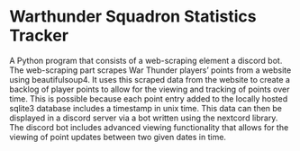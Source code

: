 # Warthunder Squadron Statistics Tracker
A Python program that consists of a web-scraping element a discord bot. The web-scraping part scrapes War Thunder players’ points from a website using beautifulsoup4. It uses this scraped data from the website to create a backlog of player points to allow for the viewing and tracking of points over time. This is possible because each point entry added to the locally hosted sqlite3 database includes a timestamp in unix time. This data can then be displayed in a discord server via a bot written using the nextcord library. The discord bot includes advanced viewing functionality that allows for the viewing of point updates between two given dates in time.
